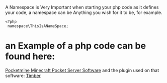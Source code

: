 A Namespace is Very Important when starting your php code as it defines your code, a namespace can be Anything you wish for it to be, for example.
```
<?php
 namespace\ThisIsANameSpace;
```

# an Example of a php code can be found here:
<a href="https://github.com/pmmp/Pocketmine-MP">Pocketmine Minecraft Pocket Server Software</a>
and the plugin used on that software:
<a href="https://github.com/zonasky/Timber"> Timber </a>